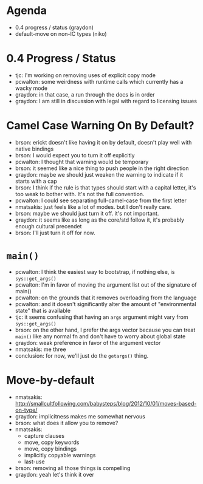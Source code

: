# Agenda

- 0.4 progress / status (graydon)
- default-move on non-IC types (niko)

# 0.4 Progress / Status

- tjc: I'm working on removing uses of explicit copy mode
- pcwalton: some weirdness with runtime calls which currently has a wacky mode
- graydon: in that case, a run through the docs is in order
- graydon: I am still in discussion with legal with regard to licensing issues

# Camel Case Warning On By Default?

- brson: erickt doesn't like having it on by default, doesn't play well with native bindings
- brson: I would expect you to turn it off explicitly
- pcwalton: I thought that warning would be temporary
- brson: it seemed like a nice thing to push people in the right direction
- graydon: maybe we should just weaken the warning to indicate if it starts with a cap
- brson: I think if the rule is that types should start with a capital letter, it's too weak to bother with.  It's not the full convention.
- pcwalton: I could see separating full-camel-case from the first letter
- nmatsakis: just feels like a lot of modes.  but I don't really care.
- brson: maybe we should just turn it off.  it's not important.
- graydon: it seems like as long as the core/std follow it, it's probably enough cultural precendet
- brson: I'll just turn it off for now. 

# `main()`

- pcwalton: I think the easiest way to bootstrap, if nothing else, is `sys::get_args()`
- pcwalton: I'm in favor of moving the argument list out of the signature of main()
- pcwalton: on the grounds that it removes overloading from the language
- pcwalton: and it doesn't significantly alter the amount of "environmental state" that is available
- tjc: it seems confusing that having an `args` argument might vary from `sys::get_args()`
- brson: on the other hand, I prefer the args vector because you can treat `main()` like any normal fn and don't have to worry about global state
- graydon: weak preference in favor of the argument vector
- nmatsakis: me three
- conclusion: for now, we'll just do the `getargs()` thing.

# Move-by-default

- nmatsakis: http://smallcultfollowing.com/babysteps/blog/2012/10/01/moves-based-on-type/
- graydon: implicitness makes me somewhat nervous
- brson: what does it allow you to remove?
- nmatsakis:
    - capture clauses
    - move, copy keywords
    - move, copy bindings
    - implicitly copyable warnings
    - last-use
- brson: removing all those things is compelling
- graydon: yeah let's think it over
